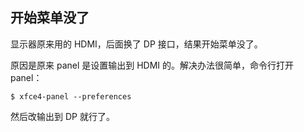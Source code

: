 ## 开始菜单没了

显示器原来用的 HDMI，后面换了 DP 接口，结果开始菜单没了。

原因是原来 panel 是设置输出到 HDMI 的。解决办法很简单，命令行打开 panel：

    $ xfce4-panel --preferences

然后改输出到 DP 就行了。